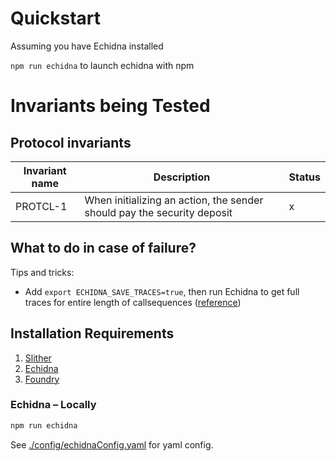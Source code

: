 # Quickstart

Assuming you have Echidna installed

`npm run echidna` to launch echidna with npm

# Invariants being Tested

## Protocol invariants

| Invariant name | Description                                                             | Status |
|----------------|-------------------------------------------------------------------------|--------|
| PROTCL-1       | When initializing an action, the sender should pay the security deposit | x      |

## What to do in case of failure?

Tips and tricks:

- Add `export ECHIDNA_SAVE_TRACES=true`, then run Echidna to get full traces for entire length of callsequences ([reference](https://github.com/crytic/echidna/pull/1180))

## Installation Requirements

1. [Slither](https://github.com/crytic/slither/)
2. [Echidna](https://github.com/crytic/echidna)
3. [Foundry](https://book.getfoundry.sh/getting-started/installation)

### Echidna – Locally

```bash
npm run echidna
```

See [./config/echidnaConfig.yaml](config/echidnaConfig.yaml) for yaml config.
